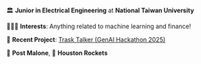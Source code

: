 <table style="border:none">
<!-- <tr>
  <td style="vertical-align: center">
    <img src="https://i.giphy.com/media/v1.Y2lkPTc5MGI3NjExeGRtNmIxYzZxajZ1cjdsNzIwZXBpM2NvOHNydGFtYjNvc2w0aHVrZCZlcD12MV9pbnRlcm5hbF9naWZfYnlfaWQmY3Q9Zw/3o6Zt7FuPXtC9xb3m8/giphy.gif" alt="hello!" ></img>
  </td>
  <td> -->


🏛️ **Junior in Electrical Engineering** at **National Taiwan University**

👨🏻‍💻 **Interests**: Anything related to machine learning and finance!

🔬 **Recent Project**: [Trask Talker (GenAI Hackathon 2025)](https://github.com/Vincent-Tiono/Trash-Talker.git)

🎸 **Post Malone**, 🏀 **Houston Rockets**


  </td>
</tr>
</table>
